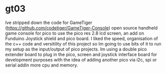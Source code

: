 # gt03
Ive stripped down the code for GameTiger (https://github.com/codetiger/GameTiger-Console) open source handheld game console for pico to use the pico res 2.8 lcd screen, an add on Funduino Joystick shield and pico board. I liked the speed, organisation of the c++ code and versitility of this project so Im going to use bits of it to run my setup as the input/output of pico projects. Im using a double pico extender board to plug in the pico, screen and joystick interface board for development purposes with the idea of adding another pico via i2c, spi or serial addin more cpu and memory. 
